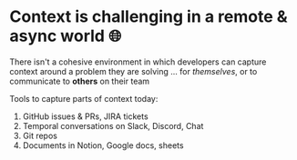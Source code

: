 # Context is challenging in a remote & async world 🌐

There isn't a cohesive environment in which developers can
capture context around a problem they are solving ... for
_themselves_, or to communicate to **others** on their team

Tools to capture parts of context today:

1. GitHub issues & PRs, JIRA tickets
2. Temporal conversations on Slack, Discord, Chat
3. Git repos
4. Documents in Notion, Google docs, sheets

